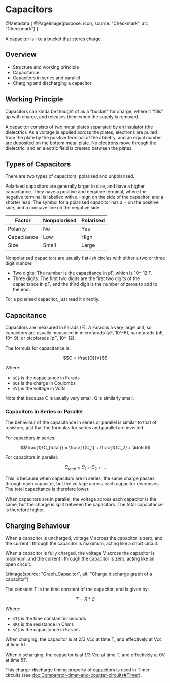 # Capacitors

@Metadata {
    @PageImage(purpose: icon, source: "Checkmark", alt: "Checkmark")
}

A capacitor is like a bucket that stores charge

## Overview

- Structure and working principle
- Capacitance
- Capacitors in series and parallel
- Charging and discharging a capacitor

## Working Principle

Capacitors can kinda be thought of as a "bucket" for charge, where it "fills" up with charge, and releases
them when the supply is removed.

A capacitor consists of two metal plates separated by an insulator (the dielectric). As a voltage is applied
across the plates, electrons are pulled from the plate by the positive terminal of the abbetry, and an equal 
number are deposited on the bottom metal plate. No electrons move through the dielectric, and an electric field
is created between the plates.

## Types of Capacitors

There are two types of capacitors, polarised and unpolarised.

Polarised capacitors are generally larger in size, and have a higher capacitance. They have a positive and negative
terminal, where the negative terminal is labelled with a - sign on the side of the capacitor, and a shorter lead.
The symbol for a polarised capacitor has a + on the positive side, and a concave line on the negative side.

| Factor | Nonpolarised | Polarised |
| ------ | ------------ | --------- |
| Polarity | No | Yes |
| Capacitance | Low | High |
| Size | Small | Large |

Nonpolarised capacitors are usually flat-ish circles with either a two or three digit number.
- Two digits: The number is the capacitance in pF, which is 10^-12 F.
- Three digits: The first two digits are the first two digits of the capacitance in pF, and the third digit is the number of zeros to add to the end.

For a polarised capacitor, just read it directly.

## Capacitance 

Capacitors are measured in Farads (F). A Farad is a very large unit, so capacitors are usually measured in 
microfarads (μF, 10^-6), nanofarads (nF, 10^-9), or picofarads (pF, 10^-12).

The formula for capacitance is:
```math
C = \frac{Q}{V}
```
Where:
- `$C$` is the capacitance in Farads
- `$Q$` is the charge in Coulombs
- `$V$` is the voltage in Volts

Note that because C is usually very small, Q is similarly small.

### Capacitors in Series or Parallel

The behaviour of the capacitance in series or parallel is similar to that of resistors, just that the formulas
for series and parallel are inverted.

For capacitors in series:
```math
\frac{1}{C_{total}} = \frac{1}{C_1} + \frac{1}{C_2} + \ldots
```
For capacitors in parallel:
```math
C_{total} = C_1 + C_2 + \ldots
```

This is because when capacitors are in series, the same charge passes through each capacitor, but the voltage
across each capacitor decreases. The total capacitance is therefore lower.

When capacitors are in parallel, the voltage across each capacitor is the same, but the charge is split between
the capacitors. The total capacitance is therefore higher.

## Charging Behaviour
When a capacitor is uncharged, voltage V across the capacitor is zero, and the current I through the capacitor 
is maximum, acting like a short circuit.

When a capacitor is fully charged, the voltage V across the capacitor is maximum, and the current I through the
capacitor is zero, acting like an open circuit.

@Image(source: "Graph_Capacitor", alt: "Charge discharge graph of a capacitor")

The constant T is the time constant of the capacitor, and is given by:
```math
T = R * C
```
Where:
- `$T$` is the time constant in seconds
- `$R$` is the resistance in Ohms
- `$C$` is the capacitance in Farads

When charging, the capacitor is at 2/3 Vcc at time T, and effectively at Vcc at time 5T.

When discharging, the capacitor is at 1/3 Vcc at time T, and effectively at 0V at time 5T.

This charge-discharge timing property of capacitors is used in Timer circuits (see <doc:Comparator-timer-and-counter-circuits#Timer>).
